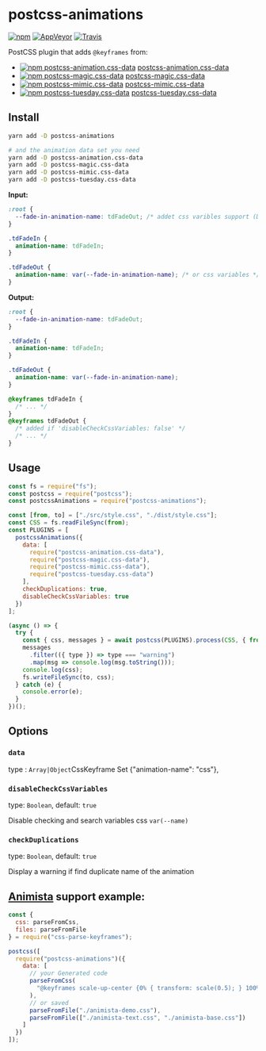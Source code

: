 # postcss-animations

[![npm](https://img.shields.io/npm/v/postcss-animations.svg)](https://www.npmjs.com/package/postcss-animations)
[![AppVeyor](https://img.shields.io/appveyor/ci/retyui/postcss-animations.svg?label=windows)](https://ci.appveyor.com/project/retyui/postcss-animations)
[![Travis](https://img.shields.io/travis/retyui/postcss-animations.svg?label=unix)](https://travis-ci.org/retyui/postcss-animations)

PostCSS plugin that adds `@keyframes` from:

* [![npm postcss-animation.css-data](https://img.shields.io/npm/dm/postcss-animation.css-data.svg)](https://www.npmjs.com/package/postcss-animation.css-data) [postcss-animation.css-data](https://github.com/retyui/postcss-animation.css-data)
* [![npm postcss-magic.css-data](https://img.shields.io/npm/dm/postcss-magic.css-data.svg)](https://www.npmjs.com/package/postcss-magic.css-data) [postcss-magic.css-data](https://github.com/retyui/postcss-magic.css-data)
* [![npm postcss-mimic.css-data](https://img.shields.io/npm/dm/postcss-mimic.css-data.svg)](https://www.npmjs.com/package/postcss-mimic.css-data) [postcss-mimic.css-data](https://github.com/retyui/postcss-mimic.css-data)
* [![npm postcss-tuesday.css-data](https://img.shields.io/npm/dm/postcss-tuesday.css-data.svg)](https://www.npmjs.com/package/postcss-tuesday.css-data) [postcss-tuesday.css-data](https://github.com/retyui/postcss-tuesday.css-data)

## Install

```bash
yarn add -D postcss-animations

# and the animation data set you need
yarn add -D postcss-animation.css-data
yarn add -D postcss-magic.css-data
yarn add -D postcss-mimic.css-data
yarn add -D postcss-tuesday.css-data
```

**Input:**

```css
:root {
  --fade-in-animation-name: tdFadeOut; /* addet css varibles support (Disabled default)*/
}

.tdFadeIn {
  animation-name: tdFadeIn;
}

.tdFadeOut {
  animation-name: var(--fade-in-animation-name); /* or css variables */
}
```

**Output:**

```css
:root {
  --fade-in-animation-name: tdFadeOut;
}

.tdFadeIn {
  animation-name: tdFadeIn;
}

.tdFadeOut {
  animation-name: var(--fade-in-animation-name);
}

@keyframes tdFadeIn {
  /* ... */
}
@keyframes tdFadeOut {
  /* added if 'disableCheckCssVariables: false' */
  /* ... */
}
```

## Usage

```js
const fs = require("fs");
const postcss = require("postcss");
const postcssAnimations = require("postcss-animations");

const [from, to] = ["./src/style.css", "./dist/style.css"];
const CSS = fs.readFileSync(from);
const PLUGINS = [
  postcssAnimations({
    data: [
      require("postcss-animation.css-data"),
      require("postcss-magic.css-data"),
      require("postcss-mimic.css-data"),
      require("postcss-tuesday.css-data")
    ],
    checkDuplications: true,
    disableCheckCssVariables: true
  })
];

(async () => {
  try {
    const { css, messages } = await postcss(PLUGINS).process(CSS, { from, to });
    messages
      .filter(({ type }) => type === "warning")
      .map(msg => console.log(msg.toString()));
    console.log(css);
    fs.writeFileSync(to, css);
  } catch (e) {
    console.error(e);
  }
})();
```

## Options

### `data`

type : `Array|Object`CssKeyframe Set {"animation-name": "css"},

### `disableCheckCssVariables`

type: `Boolean`,
default: `true`

Disable checking and search variables css `var(--name)`

### `checkDuplications`

type: `Boolean`,
default: `true`

Display a warning if find duplicate name of the animation

## [Animista](http://animista.net) support example:

```js
const {
  css: parseFromCss,
  files: parseFromFile
} = require("css-parse-keyframes");

postcss([
  require("postcss-animations")({
    data: [
      // your Generated code
      parseFromCss(
        "@keyframes scale-up-center {0% { transform: scale(0.5); } 100% { transform: scale(1); }}"
      ),
      // or saved
      parseFromFile("./animista-demo.css"),
      parseFromFile(["./animista-text.css", "./animista-base.css"])
    ]
  })
]);
```
